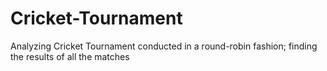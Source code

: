 # Cricket-Tournament
Analyzing Cricket Tournament conducted in a round-robin fashion; finding the results of all the matches
